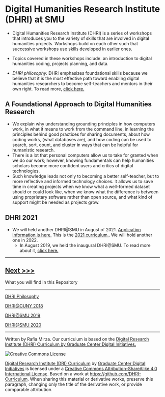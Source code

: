 # Digital Humanities Research Institute (DHRI) at SMU 

* Digital Humanities Research Institute (DHRI) is a series of workshops that introduces you to the variety of skills that are involved in digital humanities projects. Workshops build on each other such that successive workshops use skills developed in earlier ones. 

* Topics covered in these workshops include: an introduction to digital humanities coding, projects planning, and data. 

* *DHRI philosophy:* DHRI emphasizes foundational skills because we believe that it is the most effective path toward enabling digital humanities researchers to become self-teachers and mentors in their own right. To read more, [click here.](https://github.com/SouthernMethodistUniversity/previous/blob/master/sections/2018.md#dhri-philosophy)   

## A Foundational Approach to Digital Humanities Research
*  We explain why understanding grounding principles in how computers work, in what it means to work from the command line, in learning the principles behind good practices for sharing documents, about how coding works, (what databases are), and how coding can be used to search, sort, count, and cluster in ways that can be helpful for humanistic research. 
* There is a lot that personal computers allow us to take for granted when we do our work; however, knowing fundamentals can help humanities scholars become more confident users and critics of digital technologies. 
* Such knowledge leads not only to becoming a better self-teacher, but to more reflective and informed technology choices. It allows us to save time in creating projects when we know what a well-formed dataset should or could look like, when we know what the difference is between using proprietary software rather than open source, and what kind of support might be needed as projects grow. 


## DHRI 2021
* We will held another DHRI@SMU in August of 2021. [Application information is here.](https://southernmethodistuniversity.github.io/home/apply.html) This is the [2021 curriculum.](https://southernmethodistuniversity.github.io/home/curriculum.html). We will hold another one in 2022.
    * In August 2019, we held the inaugural DHRI@SMU. To read more about it, [click here.](https://github.com/SouthernMethodistUniversity/previous/blob/master/sections/2019.md)


-----
[Next >>>](sections/DHRIphil.md)  
----

What you will find in this Repository

-----

[DHRI Philosophy](sections/DHRIphil.md)  

[DHRI@CUNY 2018](sections/2018.md)  

[DHRI@SMU 2019](sections/2019.md)

[DHRI@SMU 2020](sections/2020.md)


----

Written by Rafia Mirza.
Our curriculum is based on the [Digital Research Institute (DHRI) Curriculum by Graduate Center Digital Initiatives.](https://github.com/DHRI-Curriculum/guide) 

[![Creative Commons License](https://i.creativecommons.org/l/by-sa/4.0/88x31.png)](http://creativecommons.org/licenses/by-sa/4.0/)

[Digital Research Institute (DRI) Curriculum](http://purl.org/dc/terms/) by [Graduate Center Digital Initiatives](https://gcdi.commons.gc.cuny.edu/) is licensed under a [Creative Commons Attribution-ShareAlike 4.0 International License](http://creativecommons.org/licenses/by-sa/4.0/). Based on a work at <https://github.com/DHRI-Curriculum>. When sharing this material or derivative works, preserve this paragraph, changing only the title of the derivative work, or provide comparable attribution.


